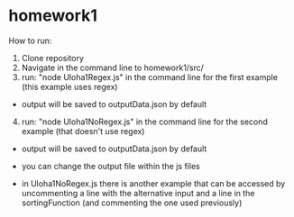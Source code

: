 # homework1

How to run:
1) Clone repository
2) Navigate in the command line to homework1/src/
3) run: "node Uloha1Regex.js" in the command line for the first example (this example uses regex)
  - output will be saved to outputData.json by default
4) run: "node Uloha1NoRegex.js" in the command line for the second example (that doesn't use regex)
  - output will be saved to outputData.json by default

- you can change the output file within the js files
- in Uloha1NoRegex.js there is another example that can be accessed by uncommenting a line with the alternative input and a line in the sortingFunction (and commenting the one used previously)
